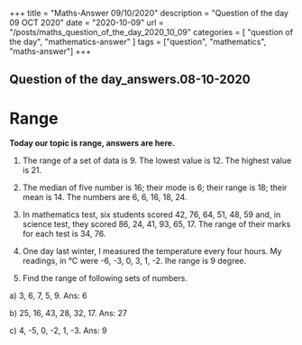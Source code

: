 +++
title = "Maths-Answer 09/10/2020"
description = "Question of the day 09 OCT 2020"
date = "2020-10-09"
url = "/posts/maths_question_of_the_day_2020_10_09"
categories = [ "question of the day", "mathematics-answer" ]
tags = ["question", "mathematics", "maths-answer"]
+++

## Question of the day_answers.08-10-2020
# Range
 
**Today our topic is range, answers are here.** 

1. The range of a set of data is 9. The lowest value is 12. The highest value is 21.

2. The median of five number is 16; their mode is 6; their range is 18; their mean is 14. The numbers are 6, 6, 16, 18, 24.

3. In mathematics test, six students scored 42, 76, 64, 51, 48, 59 and, in science test, they scored 86, 24, 41, 93, 65, 17. The range of their marks for each test is 34, 76.

4. One day last winter, I measured the temperature every four hours. My readings, in °C were -6, -3, 0, 3, 1, -2. Ihe range is 9 degree.

5. Find the range of following sets of numbers.

 a) 3, 6, 7, 5, 9. Ans: 6
 
 b) 25, 16, 43, 28, 32, 17. Ans: 27
 
 c) 4, -5, 0, -2, 1, -3. Ans: 9
 
 














